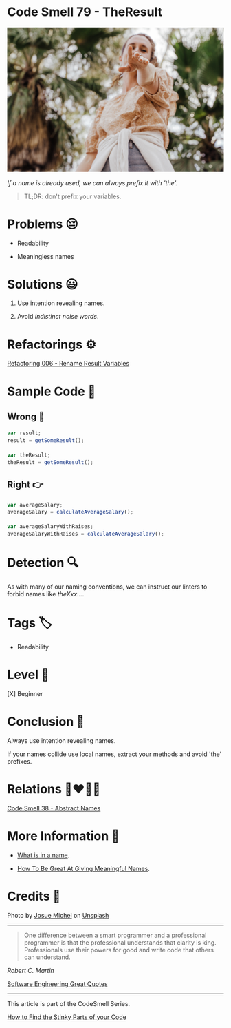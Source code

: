 # Code Smell 79 - TheResult

![Code Smell 79 - TheResult](Code%20Smell%2079%20-%20TheResult.jpg)

*If a name is already used, we can always prefix it with 'the'.*

> TL;DR: don't prefix your variables.

# Problems 😔 

- Readability

- Meaningless names

# Solutions 😃

1. Use intention revealing names.

2. Avoid *Indistinct noise words*.

# Refactorings ⚙️

[Refactoring 006 - Rename Result Variables](https://github.com/mcsee/Software-Design-Articles/tree/main/Articles/Refactorings/Refactoring%20006%20-%20Rename%20Result%20Variables/readme.md)

# Sample Code 📖

## Wrong 🚫

<!-- [Gist Url](https://gist.github.com/mcsee/eba3cf3c61494bd4e6a087776bfc5484) -->

```javascript
var result;
result = getSomeResult();

var theResult;
theResult = getSomeResult();
```

## Right 👉

<!-- [Gist Url](https://gist.github.com/mcsee/35dba1f621ebe19431e5fbe693546c9a) -->

```javascript
var averageSalary;
averageSalary = calculateAverageSalary();

var averageSalaryWithRaises;
averageSalaryWithRaises = calculateAverageSalary();
```

# Detection 🔍

As with many of our naming conventions, we can instruct our linters to forbid names like *theXxx...*.

# Tags 🏷️

- Readability

# Level 🔋

[X] Beginner

# Conclusion 🏁

Always use intention revealing names. 

If your names collide use local names, extract your methods and avoid 'the' prefixes.

# Relations 👩‍❤️‍💋‍👨

[Code Smell 38 - Abstract Names](https://github.com/mcsee/Software-Design-Articles/tree/main/Articles/Code%20Smells/Code%20Smell%2038%20-%20Abstract%20Names/readme.md)

# More Information 📕

- [What is in a name](https://github.com/mcsee/Software-Design-Articles/tree/main/Articles/Theory/What%20exactly%20is%20a%20name%20-%20Part%20II%20Rehab/readme.md).

- [How To Be Great At Giving Meaningful Names](https://medium.com/shipmnts/how-to-be-great-at-giving-meaningful-names-54b19de66cdf).

# Credits 🙏

Photo by [Josue Michel](https://unsplash.com/@josuemichelphotography) on [Unsplash](https://unsplash.com/s/photos/chosen-one)  

* * *

> One difference between a smart programmer and a professional programmer is that the professional understands that clarity is king. Professionals use their powers for good and write code that others can understand.

_Robert C. Martin_
 
[Software Engineering Great Quotes](https://github.com/mcsee/Software-Design-Articles/tree/main/Articles/Quotes/Software%20Engineering%20Great%20Quotes/readme.md)

* * *

This article is part of the CodeSmell Series.

[How to Find the Stinky Parts of your Code](https://github.com/mcsee/Software-Design-Articles/tree/main/Articles/Code%20Smells/How%20to%20Find%20the%20Stinky%20parts%20of%20your%20Code/readme.md)